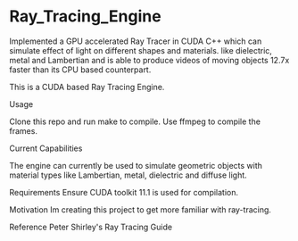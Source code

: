# Ray_Tracing_Engine
Implemented a GPU accelerated Ray Tracer in CUDA C++ which can simulate effect of light on different shapes and materials.
like dielectric, metal and Lambertian and is able to produce videos of moving objects 12.7x faster than its CPU based counterpart.

This is a CUDA based Ray Tracing Engine.

Usage

Clone this repo and run make to compile. Use ffmpeg to compile the frames.

Current Capabilities

The engine can currently be used to simulate geometric objects with material types like Lambertian, metal, dielectric and diffuse light.

Requirements
Ensure CUDA toolkit 11.1 is used for compilation.

Motivation
Im creating this project to get more familiar with ray-tracing.

Reference
Peter Shirley's Ray Tracing Guide
